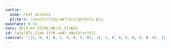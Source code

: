 ```yaml
---
author:
  name: Prof Gotkola
  picture: /assets/blog/authors/gotkola.png
maskRate: 0.34
date: 2025-04-25T08:00:01.573696
id: 4a2a507c-21ab-11f0-a443-e9a16facfd51
content: '[[2, 0, 9, 0, 1, 0, 6, 5, 0], [4, 1, 0, 6, 5, 0, 3, 9, 0], [0, 5, 0, 8, 0, 0, 0, 2, 4], [7, 0, 0, 2, 6, 9, 5, 4, 0], [1, 6, 4, 5, 8, 3, 9, 7, 0], [0, 9, 2, 0, 4, 1, 0, 3, 0], [6, 0, 0, 1, 3, 5, 0, 8, 9], [8, 0, 5, 9, 0, 6, 0, 1, 3], [9, 3, 1, 4, 2, 0, 7, 6, 5]]'
---
```

